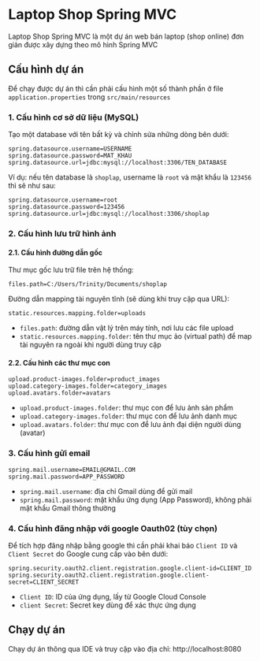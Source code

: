 # Laptop Shop Spring MVC

Laptop Shop Spring MVC là một dự án web bán laptop (shop online) đơn giản được xây dựng theo mô hình Spring MVC

## Cấu hình dự án

Để chạy được dự án thì cần phải cấu hình một số thành phần ở file `application.properties` trong `src/main/resources`

### 1. Cấu hình cơ sở dữ liệu (MySQL)

Tạo một database với tên bất kỳ và chỉnh sửa những dòng bên dưới:

```
spring.datasource.username=USERNAME
spring.datasource.password=MAT_KHAU
spring.datasource.url=jdbc:mysql://localhost:3306/TEN_DATABASE
```

Ví dụ: nếu tên database là `shoplap`, username là `root` và mật khẩu là `123456` thì sẽ như sau:

```
spring.datasource.username=root
spring.datasource.password=123456
spring.datasource.url=jdbc:mysql://localhost:3306/shoplap
```

### 2. Cấu hình lưu trữ hình ảnh

#### 2.1. Cấu hình đường dẫn gốc

Thư mục gốc lưu trữ file trên hệ thống:

```
files.path=C:/Users/Trinity/Documents/shoplap
```

Đường dẫn mapping tài nguyên tĩnh (sẽ dùng khi truy cập qua URL):

```
static.resources.mapping.folder=uploads
```

- `files.path`: đường dẫn vật lý trên máy tính, nơi lưu các file upload
- `static.resources.mapping.folder`: tên thư mục ảo (virtual path) để map tài nguyên ra ngoài khi người dùng truy cập

#### 2.2. Cấu hình các thư mục con

```
upload.product-images.folder=product_images
upload.category-images.folder=category_images
upload.avatars.folder=avatars
```

- `upload.product-images.folder`: thư mục con để lưu ảnh sản phẩm
- `upload.category-images.folder`: thư mục con để lưu ảnh danh mục
- `upload.avatars.folder`: thư mục con để lưu ảnh đại diện người dùng (avatar)

### 3. Cấu hình gửi email

```
spring.mail.username=EMAIL@GMAIL.COM
spring.mail.password=APP_PASSWORD
```

- `spring.mail.username`: địa chỉ Gmail dùng để gửi mail
- `spring.mail.password`: mật khẩu ứng dụng (App Password), không phải mật khẩu Gmail thông thường

### 4. Cấu hình đăng nhập với google Oauth02 (tùy chọn)

Để tích hợp đăng nhập bằng google thì cần phải khai báo `Client ID` và `Client Secret` do Google cung cấp vào bên dưới:

```
spring.security.oauth2.client.registration.google.client-id=CLIENT_ID
spring.security.oauth2.client.registration.google.client-secret=CLIENT_SECRET
```

- `Client ID`: ID của ứng dụng, lấy từ Google Cloud Console
- `client Secret`: Secret key dùng để xác thực ứng dụng

## Chạy dự án

Chạy dự án thông qua IDE và truy cập vào địa chỉ: http://localhost:8080
